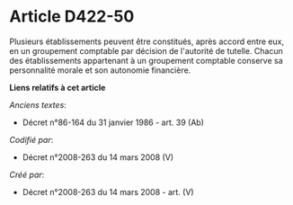 # Article D422-50

Plusieurs établissements peuvent être constitués, après accord entre eux, en un groupement comptable par décision de
l'autorité de tutelle. Chacun des établissements appartenant à un groupement comptable conserve sa personnalité morale et son
autonomie financière.

**Liens relatifs à cet article**

_Anciens textes_:

  - Décret n°86-164 du 31 janvier 1986 - art. 39 (Ab)

_Codifié par_:

  - Décret n°2008-263 du 14 mars 2008 (V)

_Créé par_:

  - Décret n°2008-263 du 14 mars 2008 - art. (V)

